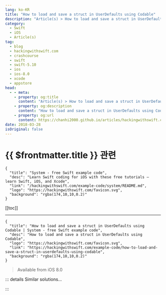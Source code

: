 ```yaml
---
lang: ko-KR
title: "How to load and save a struct in UserDefaults using Codable"
description: "Article(s) > How to load and save a struct in UserDefaults using Codable"
category:
  - Swift
  - iOS
  - Article(s)
tag: 
  - blog
  - hackingwithswift.com
  - crashcourse
  - swift
  - swift-5.10
  - ios
  - ios-8.0
  - xcode
  - appstore
head:
  - - meta:
    - property: og:title
      content: "Article(s) > How to load and save a struct in UserDefaults using Codable"
    - property: og:description
      content: "How to load and save a struct in UserDefaults using Codable"
    - property: og:url
      content: https://chanhi2000.github.io/articles/hackingwithswift.com/example-code/how-to-load-and-save-a-struct-in-userdefaults-using-codable.html
date: 2018-03-28
isOriginal: false
---
```


# {{ $frontmatter.title }} 관련

```component VPCard
{
  "title": "System - free Swift example code",
  "desc": "Learn Swift coding for iOS with these free tutorials – learn Swift, iOS, and Xcode",
  "link": "/hackingwithswift.com/example-code/system/README.md",
  "logo": "https://hackingwithswift.com/favicon.svg",
  "background": "rgba(174,10,10,0.2)"
}
```

[[toc]]

---

```component VPCard
{
  "title": "How to load and save a struct in UserDefaults using Codable | System - free Swift example code",
  "desc": "How to load and save a struct in UserDefaults using Codable",
  "logo": "https://hackingwithswift.com/favicon.svg",
  "link": "https://hackingwithswift.com/example-code/how-to-load-and-save-a-struct-in-userdefaults-using-codable",
  "background": "rgba(174,10,10,0.2)"
}
```

> Available from iOS 8.0

<!-- TODO: 작성 -->

<!-- 
The `Codable` protocol makes it easy to load and save native Swift types to JSON, and with a little typecasting you can get that data into `UserDefaults` so it’s safe.

Here’s some trivial `Codable` data we can work with:

```swift
struct Person: Codable {
    var name: String
}

let taylor = Person(name: "Taylor Swift")
```

To save that to `UserDefaults` you must first encode it as JSON using `JSONEncoder`, which will send back a `Data` instance you can send straight to `UserDefaults`. For example:

```swift
let encoder = JSONEncoder()
if let encoded = try? encoder.encode(taylor) {
    let defaults = UserDefaults.standard
    defaults.set(encoded, forKey: "SavedPerson")
}
```

Reading saved data back into a `Person` instance is a matter of converting from `Data` using a `JSONDecoder`, like this:

```swift
if let savedPerson = defaults.object(forKey: "SavedPerson") as? Data {
    let decoder = JSONDecoder()
    if let loadedPerson = try? decoder.decode(Person.self, from: savedPerson) {
        print(loadedPerson.name)
    }
}
```

-->

::: details Similar solutions…

<!--
/quick-start/swiftui/swiftui-tips-and-tricks">SwiftUI tips and tricks 
/quick-start/swiftui/all-swiftui-property-wrappers-explained-and-compared">All SwiftUI property wrappers explained and compared 
/quick-start/swiftui/how-to-save-and-load-navigationstack-paths-using-codable">How to save and load NavigationStack paths using Codable 
/example-code/uikit/how-to-create-live-playgrounds-in-xcode">How to create live playgrounds in Xcode 
/example-code/system/how-to-save-user-settings-using-userdefaults">How to save user settings using UserDefaults</a>
-->

:::

